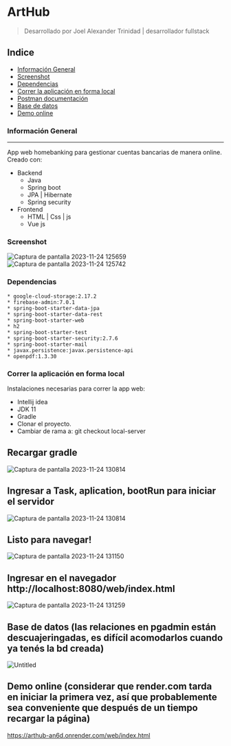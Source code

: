 # ArtHub
> Desarrollado por Joel Alexander Trinidad | desarrollador fullstack
## Indice
 - [Información General](#información-general)
 - [Screenshot](#screenshot)
 - [Dependencias](#dependencias)
 - [Correr la aplicación en forma local](#correr-la-aplicación-en-forma-local)
 - [Postman documentación](#postman-documentación)
 - [Base de datos](#base-de-datos)
 - [Demo online](#demo-online)

### Información General
***
App web homebanking para gestionar cuentas bancarias de manera online. Creado con:
  * Backend
    - Java
    - Spring boot
    - JPA | Hibernate
    - Spring security
  * Frontend
    - HTML | Css | js
    - Vue js
  ### Screenshot
  ![Captura de pantalla 2023-11-24 125659](https://github.com/JoelAlexanderTrinidad/ArtHub/assets/84977429/d49a5785-0a71-4d37-a5dc-95cf8e3a22b5)
  ![Captura de pantalla 2023-11-24 125742](https://github.com/JoelAlexanderTrinidad/ArtHub/assets/84977429/e297e611-d647-46e4-883b-bf37108fea63)
  ### Dependencias
    * google-cloud-storage:2.17.2
    * firebase-admin:7.0.1
    * spring-boot-starter-data-jpa
    * spring-boot-starter-data-rest
    * spring-boot-starter-web
    * h2
    * spring-boot-starter-test
    * spring-boot-starter-security:2.7.6
    * spring-boot-starter-mail
    * javax.persistence:javax.persistence-api
    * openpdf:1.3.30
  ### Correr la aplicación en forma local
  Instalaciones necesarias para correr la app web:
   - Intellij idea
   - JDK 11
   - Gradle
   - Clonar el proyecto.
   - Cambiar de rama a: git checkout local-server
  ## Recargar gradle
  
  ![Captura de pantalla 2023-11-24 130814](https://github.com/JoelAlexanderTrinidad/ArtHub/assets/84977429/4a2d4d20-7037-4ea1-ad3c-9bfe0aae66db)
  
  ## Ingresar a Task, aplication, bootRun para iniciar el servidor
  
  ![Captura de pantalla 2023-11-24 130814](https://github.com/JoelAlexanderTrinidad/ArtHub/assets/84977429/d8a8b405-dc19-48b1-84e0-b9ba1a624722)
  
  ## Listo para navegar!
  
  ![Captura de pantalla 2023-11-24 131150](https://github.com/JoelAlexanderTrinidad/ArtHub/assets/84977429/566a88b7-1535-4982-a3d8-1377a9daed30)
  
  ## Ingresar en el navegador http://localhost:8080/web/index.html
  
  ![Captura de pantalla 2023-11-24 131259](https://github.com/JoelAlexanderTrinidad/ArtHub/assets/84977429/7e19f0d1-5eaa-482f-a981-174a3b93c27c)

  ## Base de datos (las relaciones en pgadmin están descuajeringadas, es difícil acomodarlos cuando ya tenés la bd creada)
  ![Untitled](https://github.com/JoelAlexanderTrinidad/ArtHub/assets/84977429/b53a2274-0d6e-4fb0-a086-5ad90a9311ba)

  ## Demo online (considerar que render.com tarda en iniciar la primera vez, así que probablemente sea conveniente que después de un tiempo recargar la página)
  https://arthub-an6d.onrender.com/web/index.html

  
